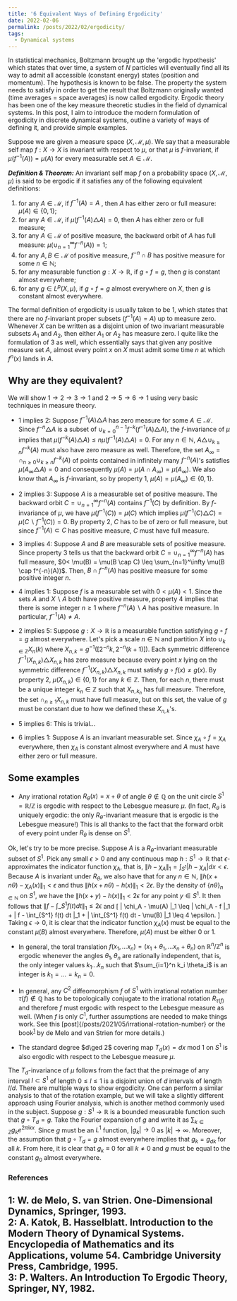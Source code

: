 ```yaml
---
title: '6 Equivalent Ways of Defining Ergodicity'
date: 2022-02-06
permalink: /posts/2022/02/ergodicity/
tags:
  - Dynamical systems
---
```


In statistical mechanics, Boltzmann brought up the 'ergodic hypothesis' which states that over time, a system of $N$ particles will eventually find all its way to admit all accessible (constant energy) states (position and momentum). The hypothesis is known to be false. The property the system needs to satisfy in order to get the result that Boltzmann originally wanted (time averages = space averages) is now called ergodicity. Ergodic theory has been one of the key measure theoretic studies in the field of dynamical systems. In this post, I aim to introduce the modern formulation of ergodicity in discrete dynamical systems, outline a variety of ways of defining it, and provide simple examples.

Suppose we are given a measure space $(X, \mathcal{M},\mu)$. We say that a measurable self map $f: X \to X$ is invariant with respect to $\mu$, or that $\mu$ is $f$-invariant, if $\mu(f^{-1}(A)) = \mu(A)$ for every measurable set $A \in \mathcal{M}$.

**_Definition & Theorem:_** An invariant self map $f$ on a probability space $(X, \mathcal{M},\mu)$ is said to be ergodic if it satisfies any of the following equivalent definitions:
1. for any $A \in \mathcal{M}$, if $f^{-1}(A)=A$ , then $A$ has either zero or full measure: $\mu(A) \in \{0,1\}$;
2. for any $A \in \mathcal{M}$, if $\mu( f^{-1}(A) \triangle  A ) = 0$, then $A$ has either zero or full measure;
3. for any $A \in \mathcal{M}$ of positive measure, the backward orbit of $A$ has full measure: $\mu( \cup_{n=1}^\infty f^{-n}(A) ) = 1$;
4. for any $A,B \in \mathcal{M}$ of positive measure, $f^{-n} \cap B$ has positive measure for some $n\in \mathbb{N}$;
5. for any measurable function $g: X \to \mathbb{R}$, if $g \circ f = g$, then $g$ is constant almost everywhere;
6. for any $g \in L^p(X,\mu)$, if $g \circ f = g$ almost everywhere on $X$, then $g$ is constant almost everywhere.

The formal definition of ergodicity is usually taken to be 1, which states that there are no $f$-invariant proper subsets ($f^{-1}(A)=A$) up to measure zero. Whenever $X$ can be written as a disjoint union of two invariant measurable subsets $A_1$ and $A_2$, then either $A_1$ or $A_2$ has measure zero. I quite like the formulation of 3 as well, which essentially says that given any positive measure set $A$, almost every point $x$ on $X$ must admit some time $n$ at which $f^n(x)$ lands in $A$.

## Why are they equivalent?

We will show $1 \to 2 \to 3 \to 1$ and $2\to 5 \to 6 \to 1$ using very basic techniques in measure theory.

* 1 implies 2: Suppose $f^{-1}(A) \triangle  A$ has zero measure for some $A \in \mathcal{M}$. Since $f^{-n} \triangle  A$ is a subset of $\cup_{k=0}^{n-1} f^{-k}(f^{-1}(A) \triangle  A)$, the $f$-invariance of $\mu$ implies that $\mu(f^{-k}(A) \triangle  A) \leq n \mu(f^{-1}(A) \triangle  A) = 0$. For any $n \in \mathbb{N}$, $A \triangle  \cup_{k\geq n} f^{-k}(A)$ must also have zero measure as well. Therefore, the set $A_\infty = \cap_{n\geq 0} \cup_{k\geq n} f^{-k}(A)$ of points contained in infinitely many $f^{-n}(A)$'s satisfies $\mu(A_\infty \triangle  A) = 0$ and consequently $\mu(A) = \mu(A \cap A_\infty) = \mu(A_\infty)$. We also know that $A_\infty$ is $f$-invariant, so by property 1, $\mu(A) = \mu(A_\infty) \in \{0,1\}$.

* 2 implies 3: Suppose $A$ is a measurable set of positive measure. The backward orbit $C = \cup_{n=1}^\infty f^{-n}(A)$ contains $f^{-1}(C)$ by definition. By $f$-invariance of $\mu$, we have $\mu(f^{-1}(C)) = \mu(C)$ which implies $\mu(f^{-1}(C) \triangle  C) = \mu(C \backslash f^{-1}(C)) = 0$. By property 2, $C$ has to be of zero or full measure, but since $f^{-1}(A) \subset C$ has positive measure, $C$ must have full measure.

* 3 implies 4: Suppose $A$ and $B$ are measurable sets of positive measure. Since property 3 tells us that the backward orbit $C = \cup_{n=1}^\infty f^{-n}(A)$ has full measure, $0< \mu(B) = \mu(B \cap C) \leq \sum_{n=1}^\infty \mu(B \cap f^{-n}(A))$. Then, $B \cap f^{-n}(A)$ has positive measure for some positive integer $n$.

* 4 implies 1: Suppose $f$ is a measurable set with $0 < \mu(A) < 1$. Since the sets $A$ and $X \backslash A$ both have positive measure, property 4 implies that there is some integer $n\geq 1$ where $f^{-n}(A) \backslash A$ has positive measure. In particular, $f^{-1}(A) \neq A$.

* 2 implies 5: Suppose $g: X \to \mathbb{R}$ is a measurable function satisfying $g \circ f = g$ almost everywhere. Let's pick a scale $n \in \mathbb{N}$ and partition $X$ into $\cup_{k \in \mathbb{Z}} X_n(k)$ where $X_{n,k} = g^{-1}( [ 2^{-n}k, 2^{-n}(k+1)])$. Each symmetric difference $f^{-1}(X_{n,k}) \triangle  X_{n,k}$ has zero measure because every point $x$ lying on the symmetric difference $f^{-1}(X_{n,k}) \triangle  X_{n,k}$ must satisfy $g\circ f (x) \neq g(x)$. By property 2, $\mu(X_{n,k}) \in \{0,1\}$ for any $k \in \mathbb{Z}$. Then, for each $n$, there must be a unique integer $k_n \in \mathbb{Z}$ such that $X_{n,k_n}$ has full measure. Therefore, the set $\cap_{n\geq 1} X_{n,k}$ must have full measure, but on this set, the value of $g$ must be constant due to how we defined these $X_{n,k}$'s.

* 5 implies 6: This is trivial...

* 6 implies 1: Suppose $A$ is an invariant measurable set. Since $\chi_A \circ f = \chi_A$ everywhere, then $\chi_A$ is constant almost everywhere and $A$ must have either zero or full measure.

## Some examples

* Any irrational rotation $R_\theta (x) = x + \theta$ of angle $\theta \not\in\mathbb{Q}$ on the unit circle $S^1 = \mathbb{R}/ \mathbb{Z}$ is ergodic with respect to the Lebesgue measure $\mu$. (In fact, $R_\theta$ is uniquely ergodic: the only $R_\theta$-invariant measure that is ergodic is the Lebesgue measure!) This is all thanks to the fact that the forward orbit of every point under $R_\theta$ is dense on $S^1$.

Ok, let's try to be more precise. Suppose $A$ is a $R_\theta$-invariant measurable subset of $S^1$. Pick any small $\epsilon >0$ and any continuous map $h : S^1 \to \mathbb{R}$ that $\epsilon$-approximates the indicator function $\chi_A$, that is, $\| h - \chi_A \|_1 = \int_{S^1} \vert h - \chi_A\vert dx < \epsilon$. Because $A$ is invariant under $R_\theta$, we also have that for any $n \in \mathbb{N}$, $\| h(x+n\theta) - \chi_A(x) \|_1 < \epsilon$ and thus $\| h(x+n\theta) - h(x) \|_1 < 2\epsilon$. By the density of $\{n\theta\}_{n\in \mathbb{N}}$ on $S^1$, we have the $\| h(x+y) - h(x)\|_1 < 2\epsilon$ for any point $y \in S^1$. It then follows that $\| f - \int\_{S^1} f(t) dt \|_1 \leq 2\epsilon$ and
\[
\| \chi_A - \mu(A) \|_1 \leq \| \chi_A - f \|_1 + \| f - \int\_{S^1} f(t) dt \|_1 + \| \int\_{S^1} f(t) dt - \mu(B) \|_1 \leq 4 \epsilon.
\]
Taking $\epsilon \to 0$, it is clear that the indicator function $\chi_A(x)$ must be equal to the constant $\mu(B)$ almost everywhere. Therefore, $\mu(A)$ must be either $0$ or $1$.

* In general, the toral translation $f(x_1, \ldots x_n) = (x_1 + \theta_1, \ldots x_n +\theta_n)$ on $\mathbb{R}^n / \mathbb{Z}^n$ is ergodic whenever the angles $\theta_1, \theta_n$ are rationally independent, that is, the only integer values $k_1 \ldots k_n$ such that $\sum_{i=1}^n k_i \theta_i$ is an integer is $k_1=\ldots =k_n = 0$.

* In general, any $C^2$ diffeomorphism $f$ of $S^1$ with irrational rotation number $\tau(f) \not\in \mathbb{Q}$ has to be topologically conjugate to the irrational rotation $R_{\tau(f)}$ and therefore $f$ must ergodic with respect to the Lebesgue measure as well. (When $f$ is only $C^1$, further assumptions are needed to make things work. See this [post]{/posts/2021/05/irrational-rotation-number} or the book<sup>[1](#fn1)</sup> by de Melo and van Strien for more details.)

* The standard degree $d\ged 2$ covering map $T_d(x) = dx$ mod $1$ on $S^1$ is also ergodic with respect to the Lebesgue measure $\mu$.

The $T_d$-invariance of $\mu$ follows from the fact that the preimage of any interval $I \subset S^1$ of length $0\leq l \leq 1$ is a disjoint union of $d$ intervals of length $l/d$. There are multiple ways to show ergodicity. One can perform a similar analysis to that of the rotation example, but we will take a slightly different approach using Fourier analysis, which is another method commonly used in the subject. Suppose $g: S^1 \to \mathbb{R}$ is a bounded measurable function such that $g \circ T_d = g$. Take the Fourier expansion of $g$ and write it as $\sum_{k \in \mathbb{Z}} g_k e^{2 \pi i k x}$. Since $g$ must be an $L^1$ function, $\vert g_k \vert \to 0$ as $\vert k \vert \to \infty$. Moreover, the assumption that $g \circ T_d = g$ almost everywhere implies that $g_k = g_{dk}$ for all $k$. From here, it is clear that $g_k \equiv 0$ for all $k\neq 0$ and $g$ must be equal to the constant $g_0$ almost everywhere.

### References

<a name="fn1">1</a>: W. de Melo, S. van Strien. One-Dimensional Dynamics, Springer, 1993.  
<a name="fn2">2</a>: A. Katok, B. Hasselblatt. Introduction to the Modern Theory of Dynamical Systems. Encyclopedia of Mathematics and its Applications, volume 54. Cambridge University Press, Cambridge, 1995.  
<a name="fn3">3</a>: P. Walters. An Introduction To Ergodic Theory, Springer, NY, 1982.  
------
